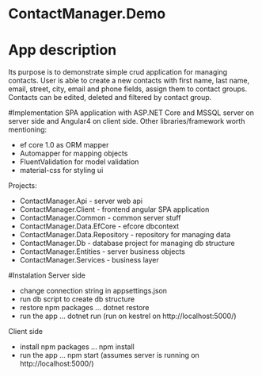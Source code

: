 # ContactManager.Demo

# App description
Its purpose is to demonstrate simple crud application for managing contacts. User is able to create a new contacts with first name, last name, email, street, city, email and phone fields, assign them to contact groups. Contacts can be edited, deleted and filtered by contact group.

#Implementation
SPA application with ASP.NET Core and MSSQL server on server side and Angular4 on client side. Other libraries/framework worth mentioning:
 - ef core 1.0 as ORM mapper
 - Automapper for mapping objects
 - FluentValidation for model validation
 - material-css for styling ui
 
Projects:
 - ContactManager.Api - server web api 
 - ContactManager.Client - frontend angular SPA application
 - ContactManager.Common - common server stuff
 - ContactManager.Data.EfCore - efcore dbcontext
 - ContactManager.Data.Repository - repository for managing data 
 - ContactManager.Db - database project for managing db structure
 - ContactManager.Entities - server business objects
 - ContactManager.Services - business layer
 
 #Instalation
 Server side
  - change connection string in appsettings.json
  - run db script to create db structure
  - restore npm packages ... dotnet restore
  - run the app ... dotnet run (run on kestrel on http://localhost:5000/)
  
  Client side
   - install npm packages ... npm install
   - run the app ... npm start (assumes server is running on http://localhost:5000/)
